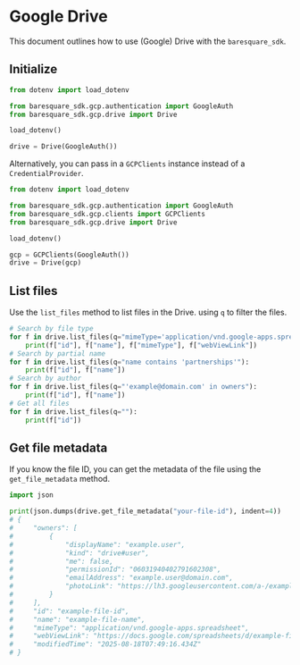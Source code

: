 # Google Drive

This document outlines how to use (Google) Drive with the `baresquare_sdk`.

## Initialize

```python
from dotenv import load_dotenv

from baresquare_sdk.gcp.authentication import GoogleAuth
from baresquare_sdk.gcp.drive import Drive

load_dotenv()

drive = Drive(GoogleAuth())
```

Alternatively, you can pass in a `GCPClients` instance instead of a `CredentialProvider`.
```python
from dotenv import load_dotenv

from baresquare_sdk.gcp.authentication import GoogleAuth
from baresquare_sdk.gcp.clients import GCPClients
from baresquare_sdk.gcp.drive import Drive

load_dotenv()

gcp = GCPClients(GoogleAuth())
drive = Drive(gcp)
```

## List files

Use the `list_files` method to list files in the Drive. using `q` to filter the files.

```python
# Search by file type
for f in drive.list_files(q="mimeType='application/vnd.google-apps.spreadsheet'"):
    print(f["id"], f["name"], f["mimeType"], f["webViewLink"])
# Search by partial name
for f in drive.list_files(q="name contains 'partnerships'"):
    print(f["id"], f["name"])
# Search by author
for f in drive.list_files(q="'example@domain.com' in owners"):
    print(f["id"], f["name"])
# Get all files
for f in drive.list_files(q=""):
    print(f["id"])
```


## Get file metadata

If you know the file ID, you can get the metadata of the file using the `get_file_metadata` method.

```python
import json

print(json.dumps(drive.get_file_metadata("your-file-id"), indent=4))
# {
#     "owners": [
#         {
#             "displayName": "example.user",
#             "kind": "drive#user",
#             "me": false,
#             "permissionId": "06031940402791602308",
#             "emailAddress": "example.user@domain.com",
#             "photoLink": "https://lh3.googleusercontent.com/a-/example-user-photo-id=s64"
#         }
#     ],
#     "id": "example-file-id",
#     "name": "example-file-name",
#     "mimeType": "application/vnd.google-apps.spreadsheet",
#     "webViewLink": "https://docs.google.com/spreadsheets/d/example-file-id/edit?usp=drivesdk",
#     "modifiedTime": "2025-08-18T07:49:16.434Z"
# }
```